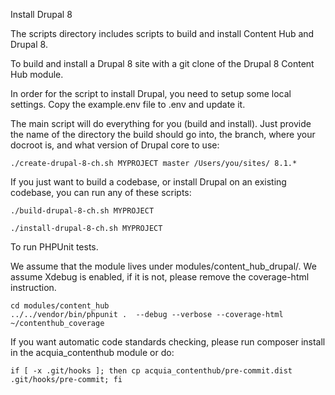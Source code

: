 Install Drupal 8

The scripts directory includes scripts to build and install Content Hub and Drupal 8.

To build and install a Drupal 8 site with a git clone of the Drupal 8 Content Hub module.

In order for the script to install Drupal, you need to setup some local settings.
Copy the example.env file to .env and update it.

The main script will do everything for you (build and install). Just provide the
name of the directory the build should go into, the branch, where your docroot is, and what version of Drupal core to use:
```
./create-drupal-8-ch.sh MYPROJECT master /Users/you/sites/ 8.1.*
```
If you just want to build a codebase, or install Drupal on an existing codebase,
you can run any of these scripts:
```
./build-drupal-8-ch.sh MYPROJECT
```
```
./install-drupal-8-ch.sh MYPROJECT
```

To run PHPUnit tests.

We assume that the module lives under modules/content_hub_drupal/.
We assume Xdebug is enabled, if it is not, please remove the coverage-html instruction.

```
cd modules/content_hub
../../vendor/bin/phpunit .  --debug --verbose --coverage-html ~/contenthub_coverage
```

If you want automatic code standards checking, please run composer install in the acquia_contenthub module or do:

```
if [ -x .git/hooks ]; then cp acquia_contenthub/pre-commit.dist .git/hooks/pre-commit; fi
```
